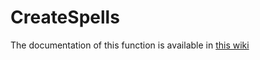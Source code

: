 # CreateSpells

The documentation of this function is available in [this wiki](https://github.com/ARS-toscana/CreateSpells/wiki)
